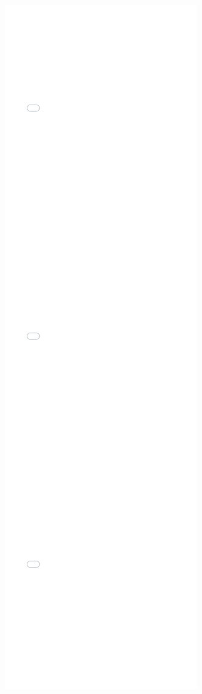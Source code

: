<iframe id="igraph" scrolling="no" style="border:none;" seamless="seamless" src="gantt/kindertotenlieder_01_nun_will_die_sonn.html" height="600" width="100%"></iframe>
<iframe id="igraph" scrolling="no" style="border:none;" seamless="seamless" src="gantt/kindertotenlieder_03_wenn_dein_mutterlein.html" height="600" width="100%"></iframe>
<iframe id="igraph" scrolling="no" style="border:none;" seamless="seamless" src="gantt/kindertotenlieder_04_oft_denk_ich.html" height="600" width="100%"></iframe>